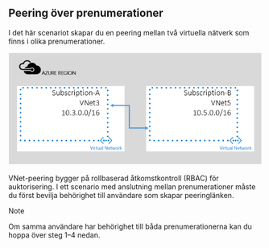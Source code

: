 ## <a name="a-namex-subapeering-across-subscriptions"></a><a name="x-sub"></a>Peering över prenumerationer
I det här scenariot skapar du en peering mellan två virtuella nätverk som finns i olika prenumerationer.

![scenario för flera prenumerationer](./media/virtual-networks-create-vnetpeering-scenario-crosssub-include/figure01.PNG)

VNet-peering bygger på rollbaserad åtkomstkontroll (RBAC) för auktorisering. I ett scenario med anslutning mellan prenumerationer måste du först bevilja behörighet till användare som skapar peeringlänken.

> [!NOTE]
> Om samma användare har behörighet till båda prenumerationerna kan du hoppa över steg 1–4 nedan.
> 
> 



<!--HONumber=Feb17_HO1-->



